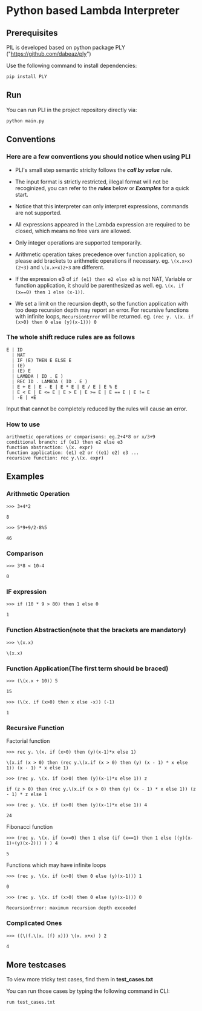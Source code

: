 # Python based Lambda Interpreter

## Prerequisites

PIL is developed based on python package PLY ("https://github.com/dabeaz/ply")

Use the following command to install dependencies:

`pip install PLY`

## Run

You can run PLI in the project repository directly via:

`python main.py`

## Conventions

### Here are a few conventions you should notice when using PLI

- PLI's small step semantic striclty follows the **_call by value_** rule.

- The input format is strictly restricted, illegal format will not be recoginized, you can refer to the **_rules_** below or **_Examples_** for a quick start.

- Notice that this interpreter can only interpret expressions, commands are not supported.

- All expressions appeared in the Lambda expression are required to be closed, which means no free vars are allowed.

- Only integer operations are supported temporarily.

- Arithmetic operation takes precedence over function application, so please add brackets to arithmetic operations if necessary. eg. `\(x.x+x)(2+3)` and `\(x.x+x)2+3` are different.

- If the expression e3 of  `if (e1) then e2 else e3` is not NAT, Variable or function application, it should be parenthesized as well. eg. `\(x. if (x==0) then 1 else (x-1))`.

- We set a limit on the recursion depth, so the function application with too deep recursion depth may report an error. For recursive functions with infinite loops, `RecursionError` will be returned. eg. `(rec y. \(x. if (x>0) then 0 else (y)(x-1))) 0`

### The whole shift reduce rules are as follows

```
E | ID
  | NAT
  | IF (E) THEN E ELSE E
  | (E)
  | (E) E
  | LAMBDA ( ID . E )
  | REC ID . LAMBDA ( ID . E )
  | E + E | E - E | E * E | E / E | E % E
  | E < E | E <= E | E > E | E >= E | E == E | E != E
  | -E | +E
```

Input that cannot be completely reduced by the rules will cause an error.

### How to use

```
arithmetic operations or comparisons: eg.2+4*8 or x/3+9
conditional branch: if (e1) then e2 else e3
function abstraction: \(x. expr)
function application: (e1) e2 or ((e1) e2) e3 ...
recursive function: rec y.\(x. expr)
```

## Examples

### Arithmetic Operation

`>>> 3+4*2`

`8`

`>>> 5*9+9/2-8%5`

`46`

### Comparison

`>>> 3*8 < 10-4`

`0`

### IF expression

`>>> if (10 * 9 > 80) then 1 else 0`

`1`

### Function Abstraction(note that the brackets are mandatory)

`>>> \(x.x)`

`\(x.x)`

### Function Application(The first term should be braced)

`>>> (\(x.x + 10)) 5`

`15`

`>>> (\(x. if (x>0) then x else -x)) (-1)`

`1`

### Recursive Function

Factorial function

`>>> rec y. \(x. if (x>0) then (y)(x-1)*x else 1)`

`\(x.if (x > 0) then (rec y.\(x.if (x > 0) then (y) (x - 1) * x else 1)) (x - 1) * x else 1)`
 
`>>> (rec y. \(x. if (x>0) then (y)(x-1)*x else 1)) z`

`if (z > 0) then (rec y.\(x.if (x > 0) then (y) (x - 1) * x else 1)) (z - 1) * z else 1`
 
`>>> (rec y. \(x. if (x>0) then (y)(x-1)*x else 1)) 4`

`24`

Fibonacci function

`>>> (rec y. \(x. if (x==0) then 1 else (if (x==1) then 1 else ((y)(x-1)+(y)(x-2))) ) ) 4`

`5`

Functions which may have infinite loops

`>>> (rec y. \(x. if (x>0) then 0 else (y)(x-1))) 1`

`0`

`>>> (rec y. \(x. if (x>0) then 0 else (y)(x-1))) 0`

`RecursionError: maximum recursion depth exceeded`

### Complicated Ones

`>>> ((\(f.\(x. (f) x))) \(x. x+x) ) 2`

`4`

## More testcases

To view more tricky test cases, find them in **test_cases.txt**

You can run those cases by typing the following command in CLI:

`run test_cases.txt`

